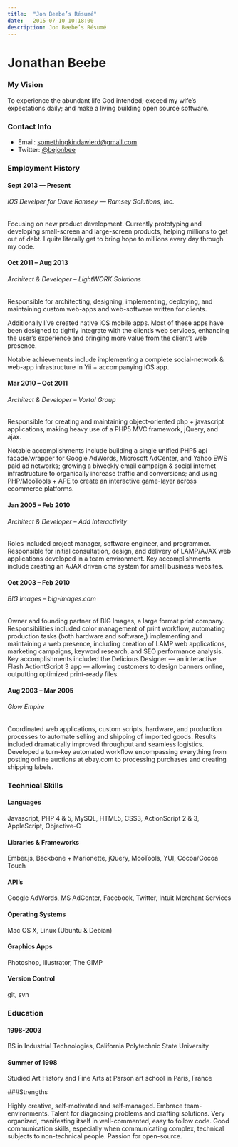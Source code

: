 ```yaml
---
title:  "Jon Beebe’s Résumé"
date:   2015-07-10 10:18:00
description: Jon Beebe’s Résumé
---
```


# Jonathan Beebe
	
### My Vision

To experience the abundant life God intended; exceed my wife’s expectations daily; and make a living building open source software.


### Contact Info

- Email: somethingkindawierd@gmail.com
- Twitter: [@bejonbee](http://twitter.com/bejonbee "Jon Beebe on Twitter")

### Employment History

#### Sept 2013 — Present

###### iOS Develper for Dave Ramsey — Ramsey Solutions, Inc.

Focusing on new product development. Currently prototyping and developing small-screen and large-screen products, helping millions to get out of debt. I quite literally get to bring hope to millions every day through my code.

#### Oct 2011 – Aug 2013

###### Architect & Developer – LightWORK Solutions

Responsible for architecting, designing, implementing, deploying, and maintaining
custom web-apps and web-software written for clients.

Additionally I’ve created native iOS mobile apps. Most of these apps have been
designed to tightly integrate with the client’s web services, enhancing the user’s
experience and bringing more value from the client’s web presence.

Notable achievements include implementing a complete social-network & web-app infrastructure in Yii + accompanying iOS app.

#### Mar 2010 – Oct 2011

###### Architect & Developer – Vortal Group

Responsible for creating and maintaining object-oriented php + javascript applications,
making heavy use of a PHP5 MVC framework, jQuery, and ajax.

Notable accomplishments include building a single unified PHP5 api facade/wrapper for
Google AdWords, Microsoft AdCenter, and Yahoo EWS paid ad networks; growing a biweekly
email campaign & social internet infrastructure to organically increase traffic and conversions; and using PHP/MooTools + APE to create an interactive game-layer across
ecommerce platforms.

#### Jan 2005 – Feb 2010

###### Architect & Developer – Add Interactivity

Roles included project manager, software engineer, and programmer. Responsible for initial consultation, design, and delivery of LAMP/AJAX web applications developed in a team environment. Key accomplishments include creating an AJAX driven cms system for small business websites.

#### Oct 2003 – Feb 2010

###### BIG Images – big-images.com

Owner and founding partner of BIG Images, a large format print company. Responsibilities included color management of print workflow, automating production tasks (both hardware and software,) implementing and maintaining a web presence, including creation of LAMP web applications, marketing campaigns, keyword research, and SEO performance analysis. Key accomplishments included the Delicious Designer — an interactive Flash ActiontScript 3 app — allowing customers to design banners online, outputting optimized print-ready files.

#### Aug 2003 – Mar 2005

###### Glow Empire

Coordinated web applications, custom scripts, hardware, and production processes to automate selling and shipping of imported goods. Results included dramatically improved throughput and seamless logistics. Developed a turn-key automated workflow encompassing everything from posting online auctions at ebay.com to processing purchases and creating shipping labels.

### Technical Skills

#### Languages

Javascript, PHP 4 & 5, MySQL, HTML5, CSS3, ActionScript 2 & 3, AppleScript, Objective-C

#### Libraries & Frameworks

Ember.js, Backbone + Marionette, jQuery, MooTools, YUI, Cocoa/Cocoa Touch

#### API’s

Google AdWords, MS AdCenter, Facebook, Twitter, Intuit Merchant Services

#### Operating Systems

Mac OS X, Linux (Ubuntu & Debian)

#### Graphics Apps

Photoshop, Illustrator, The GIMP

#### Version Control

git, svn

### Education

#### 1998-2003

BS in Industrial Technologies, California Polytechnic State University

#### Summer of 1998

Studied Art History and Fine Arts at Parson art school in Paris, France

###Strengths

Highly creative, self-motivated and self-managed. Embrace team-environments. Talent for diagnosing problems and crafting solutions. Very organized, manifesting itself in well-commented, easy to follow code. Good communication skills, especially when communicating complex, technical subjects to non-technical people. Passion for open-source.
